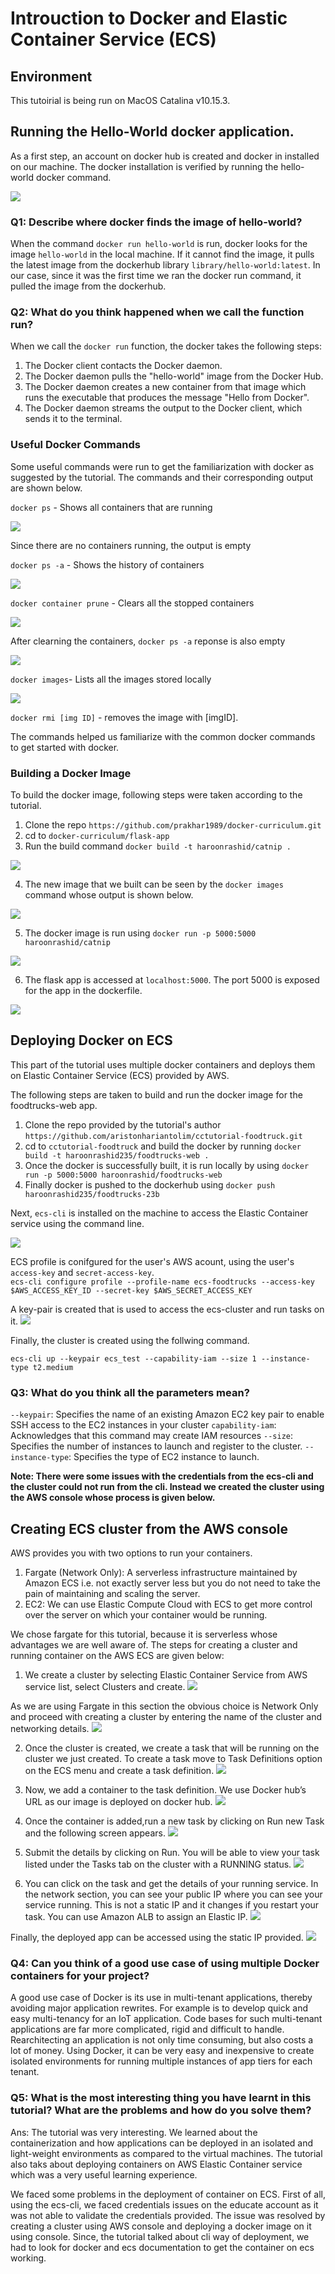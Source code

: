 # Introuction to Docker and Elastic Container Service (ECS)

## Environment
This tutoirial is being run on MacOS Catalina v10.15.3.

## Running the Hello-World docker application.
As a first step, an account on docker hub is created and docker in installed on our machine. The docker installation is verified by running the hello-world docker command.

![](imgs/hello_world_docker.png)

### Q1: Describe where docker finds the image of hello-world?
When the command `docker run hello-world` is run, docker looks for the image `hello-world` in the local machine. If it cannot find the image, it pulls the latest image from the dockerhub library `library/hello-world:latest`. In our case, since it was the first time we ran the docker run command, it pulled the image from the dockerhub.

### Q2: What do you think happened when we call the function run?
When we call the `docker run` function, the docker takes the following steps:

1. The Docker client contacts the Docker daemon.
2. The Docker daemon pulls the "hello-world" image from the Docker Hub.
3. The Docker daemon creates a new container from that image which runs the
    executable that produces the message "Hello from Docker".
4. The Docker daemon streams the output to the Docker client, which sends it
    to the terminal.
    
### Useful Docker Commands
Some useful commands were run to get the familiarization with docker as suggested by the tutorial. The commands and their corresponding output are shown below.

`docker ps` - Shows all containers that are running

![](imgs/docker_ps.png)

Since there are no containers running, the output is empty


`docker ps -a` - Shows the history of containers

![](imgs/docker_ps_a.png)

`docker container prune` - Clears all the stopped containers

![](imgs/docker_prune.png)

After clearning the containers, `docker ps -a` reponse is also empty

![](imgs/docker_ps.png)



`docker images`- Lists all the images stored locally

![](imgs/docker_images.png)


`docker rmi [img ID]` - removes the image with [imgID].

The commands helped us familiarize with the common docker commands to get started with docker.

### Building a Docker Image
To build the docker image, following steps were taken according to the tutorial.

1. Clone the repo `https://github.com/prakhar1989/docker-curriculum.git`
2. cd to `docker-curriculum/flask-app`
3. Run the build command `docker build -t haroonrashid/catnip .`

![](imgs/docker_build.png)

4. The new image that we built can be seen by the `docker images` command whose output is shown below.

![](imgs/docker_images_after_build.png)

5. The docker image is run using `docker run -p 5000:5000 haroonrashid/catnip`

![](imgs/docker_run.png)

6. The flask app is accessed at `localhost:5000`. The port 5000 is exposed for the app in the dockerfile.

![](imgs/flask_app.png)

## Deploying Docker on ECS
This part of the tutorial uses multiple docker containers and deploys them on Elastic Container Service (ECS) provided by AWS.

The following steps are taken to build and run the docker image for the foodtrucks-web app.
1. Clone the repo provided by the tutorial's author `https://github.com/aristonhariantolim/cctutorial-foodtruck.git`
2. cd to `cctutorial-foodtruck` and build the docker by running `docker build -t haroonrashid235/foodtrucks-web .`
3. Once the docker is successfully built, it is run locally by using `docker run -p 5000:5000 haroonrashid/foodtrucks-web`
4. Finally docker is pushed to the dockerhub using `docker push haroonrashid235/foodtrucks-23b`

Next, `ecs-cli` is installed on the machine to access the Elastic Container service using the command line.

![](imgs/ecs_cli.png)

ECS profile is conifgured for the user's AWS acount, using the user's `access-key` and `secret-access-key`.  
`ecs-cli configure profile --profile-name ecs-foodtrucks --access-key $AWS_ACCESS_KEY_ID --secret-key $AWS_SECRET_ACCESS_KEY`

A key-pair is created that is used to access the ecs-cluster and run tasks on it.
![](imgs/key_pair.png)

Finally, the cluster is created using the follwing command.

`ecs-cli up --keypair ecs_test --capability-iam --size 1 --instance-type t2.medium`

### Q3: What do you think all the parameters mean?
`--keypair`: Specifies the name of an existing Amazon EC2 key pair to enable SSH access to the EC2 instances in your cluster
`capability-iam`: Acknowledges that this command may create IAM resources
`--size`: Specifies the number of instances to launch and register to the cluster.
`--instance-type`: Specifies the type of EC2 instance to launch.



**Note: There were some issues with the credentials from the ecs-cli and the cluster could not run from the cli. Instead we created the cluster using the AWS console whose process is given below.**

## Creating ECS cluster from the AWS console
AWS provides you with two options to run your containers.
1. Fargate (Network Only): A serverless infrastructure maintained by Amazon ECS i.e. not exactly server less but you do not need to take the pain of maintaining and scaling the server.
2. EC2: We can use Elastic Compute Cloud with ECS to get more control over the server on which your container would be running.

We chose fargate for this tutorial, because it is serverless whose advantages we are well aware of. The steps for creating a cluster and running container on the AWS ECS are given below:

1. We create a cluster by selecting Elastic Container Service from AWS service list, select Clusters and create.
![](imgs/create_cluster.png)

As we are using Fargate in this section the obvious choice is Network Only and proceed with creating a cluster by entering the name of the cluster and networking details.
![](imgs/cluster_created.png)

2. Once the cluster is created, we create a task that will be running on the cluster we just created. To create a task move to Task Definitions option on the ECS menu and create a task definition.
![](imgs/task_created.png)

3. Now, we add a container to the task definition. We use Docker hub’s URL as our image is deployed on docker hub.
![](imgs/add_container.png)

4. Once the container is added,run a new task by clicking on Run new Task and the following screen appears.
![](imgs/launch_task.png)

5. Submit the details by clicking on Run. You will be able to view your task listed under the Tasks tab on the cluster with a RUNNING status.
![](imgs/run_task.png)

6. You can click on the task and get the details of your running service. In the network section, you can see your public IP where you can see your service running. This is not a static IP and it changes if you restart your task. You can use Amazon ALB to assign an Elastic IP.
![](imgs/task_running.png)

Finally, the deployed app can be accessed using the static IP provided.
![](cctutorial-foodtruck/shot.png)
### Q4: Can you think of a good use case of using multiple Docker containers for your project?
A good use case of Docker is its use in multi-tenant applications, thereby avoiding major application rewrites. For example is to develop quick and easy multi-tenancy for an IoT application. Code bases for such multi-tenant applications are far more complicated, rigid and difficult to handle. Rearchitecting an application is not only time consuming, but also costs a lot of money. Using Docker, it can be very easy and inexpensive to create isolated environments for running multiple instances of app tiers for each tenant. 

### Q5: What is the most interesting thing you have learnt in this tutorial? What are the problems and how do you solve them?
Ans: The tutorial was very interesting. We learned about the containerization and how applications can be deployed in an isolated and light-weight environments as compared to the virtual machines. The tutorial also taks about deploying containers on AWS Elastic Container service which was a very useful learning experience.

We faced some problems in the deployment of container on ECS. First of all, using the ecs-cli, we faced credentials issues on the educate account as it was not able to validate the credentials provided. The issue was resolved by creating a cluster using AWS console and deploying a docker image on it using console. Since, the tutorial talked about cli way of deployment, we had to look for docker and ecs documentation to get the container on ecs working.

